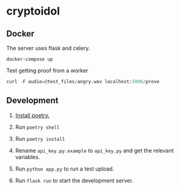 # cryptoidol


## Docker

The server uses flask and celery. 

```
docker-compose up
```

Test getting proof from a worker
```python
curl -F audio=@test_files/angry.wav localhost:5000/prove 
```

## Development

1. [Install poetry.](https://python-poetry.org/docs/#installation)

2. Run `poetry shell`

3. Run `poetry install`

4. Rename `api_key.py.example` to `api_key.py` and get the relevant variables.

4. Run `python app.py` to run a test upload.

5. Run `flask run` to start the development server.




